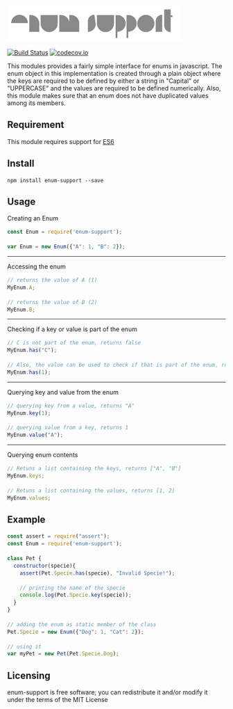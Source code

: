 <img src="data/logo.png"/>

[![Build Status](https://travis-ci.org/paulondc/enum-support.svg?branch=master)](https://travis-ci.org/paulondc/enum-support) [![codecov.io](https://codecov.io/github/paulondc/enum-support/coverage.svg?branch=master)](https://codecov.io/github/paulondc/enum-support?branch=master)

This modules provides a fairly simple interface for enums in javascript. The enum object in this implementation is created through a plain object where the keys are required to be defined by either a string in "Capital" or "UPPERCASE" and the values are required to be defined numerically. Also, this module makes sure that an enum does not have duplicated values among its members.

## Requirement
This module requires support for [ES6](http://es6-features.org)

## Install
```
npm install enum-support --save
```

## Usage
Creating an Enum
```javascript
const Enum = require('enum-support');

var Enum = new Enum({"A": 1, "B": 2});
```
---
Accessing the enum
```javascript
// returns the value of A (1)
MyEnum.A;

// returns the value of B (2)
MyEnum.B;
```
---
Checking if a key or value is part of the enum
```javascript
// C is not part of the enum, returns false
MyEnum.has("C");

// Also, the value can be used to check if that is part of the enum, returns true
MyEnum.has(1);
```
---
Querying key and value from the enum
```javascript
// querying key from a value, returns "A"
MyEnum.key(1);

// querying value from a key, returns 1
MyEnum.value("A");
```
---
Querying enum contents
```javascript
// Retuns a list containing the keys, returns ["A", "B"]
MyEnum.keys;

// Retuns a list containing the values, returns [1, 2]
MyEnum.values;
```

## Example
```javascript
const assert = require("assert");
const Enum = require('enum-support');

class Pet {
  constructor(specie){
    assert(Pet.Specie.has(specie), "Invalid Specie!");

    // printing the name of the specie
    console.log(Pet.Specie.key(specie));
  }
}

// adding the enum as static member of the class
Pet.Specie = new Enum({"Dog": 1, "Cat": 2});

// using it
var myPet = new Pet(Pet.Specie.Dog);
```

## Licensing
enum-support is free software; you can redistribute it and/or modify it under the terms of the MIT License
